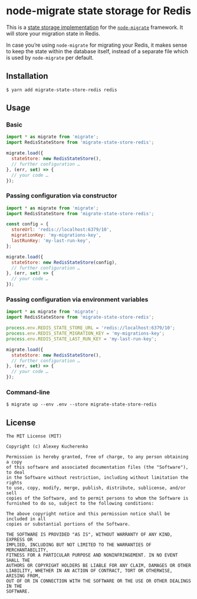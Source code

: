 # node-migrate state storage for Redis

This is a [state storage implementation](https://github.com/tj/node-migrate#custom-state-storage) for the [`node-migrate`](https://github.com/tj/node-migrate) framework. It will store your migration state in Redis.

In case you’re using `node-migrate` for migrating your Redis, it makes sense to keep the state within the database itself, instead of a separate file which is used by `node-migrate` per default.

## Installation

```shell
$ yarn add migrate-state-store-redis redis
```

## Usage

### Basic

```javascript
import * as migrate from 'migrate';
import RedisStateStore from 'migrate-state-store-redis';

migrate.load({
  stateStore: new RedisStateStore(),
  // further configuration …
}, (err, set) => {
  // your code …
});
```

### Passing configuration via constructor

```javascript
import * as migrate from 'migrate';
import RedisStateStore from 'migrate-state-store-redis';

const config = {
  storeUrl: 'redis://localhost:6379/10',
  migrationKey: 'my-migrations-key',
  lastRunKey: 'my-last-run-key',
};

migrate.load({
  stateStore: new RedisStateStore(config),
  // further configuration …
}, (err, set) => {
  // your code …
});
```

### Passing configuration via environment variables

```javascript
import * as migrate from 'migrate';
import RedisStateStore from 'migrate-state-store-redis';

process.env.REDIS_STATE_STORE_URL = 'redis://localhost:6379/10';
process.env.REDIS_STATE_MIGRATION_KEY = 'my-migrations-key';
process.env.REDIS_STATE_LAST_RUN_KEY = 'my-last-run-key';

migrate.load({
  stateStore: new RedisStateStore(),
  // further configuration …
}, (err, set) => {
  // your code …
});
```

### Command-line

```shell
$ migrate up --env .env --store migrate-state-store-redis
```

## License

    The MIT License (MIT)

    Copyright (c) Alexey Kucherenko

    Permission is hereby granted, free of charge, to any person obtaining a copy
    of this software and associated documentation files (the "Software"), to deal
    in the Software without restriction, including without limitation the rights
    to use, copy, modify, merge, publish, distribute, sublicense, and/or sell
    copies of the Software, and to permit persons to whom the Software is
    furnished to do so, subject to the following conditions:

    The above copyright notice and this permission notice shall be included in all
    copies or substantial portions of the Software.

    THE SOFTWARE IS PROVIDED "AS IS", WITHOUT WARRANTY OF ANY KIND, EXPRESS OR
    IMPLIED, INCLUDING BUT NOT LIMITED TO THE WARRANTIES OF MERCHANTABILITY,
    FITNESS FOR A PARTICULAR PURPOSE AND NONINFRINGEMENT. IN NO EVENT SHALL THE
    AUTHORS OR COPYRIGHT HOLDERS BE LIABLE FOR ANY CLAIM, DAMAGES OR OTHER
    LIABILITY, WHETHER IN AN ACTION OF CONTRACT, TORT OR OTHERWISE, ARISING FROM,
    OUT OF OR IN CONNECTION WITH THE SOFTWARE OR THE USE OR OTHER DEALINGS IN THE
    SOFTWARE.
